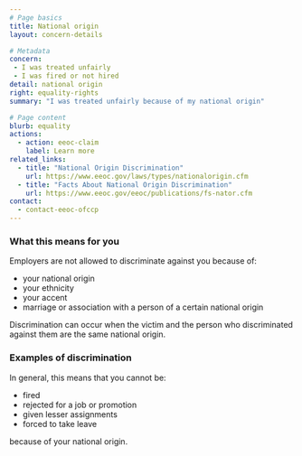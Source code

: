 ```yaml
---
# Page basics
title: National origin
layout: concern-details

# Metadata
concern:
 - I was treated unfairly
 - I was fired or not hired
detail: national origin
right: equality-rights
summary: "I was treated unfairly because of my national origin"

# Page content
blurb: equality
actions:
  - action: eeoc-claim
    label: Learn more
related_links:
  - title: "National Origin Discrimination"
    url: https://www.eeoc.gov/laws/types/nationalorigin.cfm
  - title: "Facts About National Origin Discrimination"
    url: https://www.eeoc.gov/eeoc/publications/fs-nator.cfm
contact:
  - contact-eeoc-ofccp
---
```


### What this means for you

Employers are not allowed to discriminate against you because of:

- your national origin
- your ethnicity
- your accent
- marriage or association with a person of a certain national origin

Discrimination can occur when the victim and the person who discriminated against them are the same national origin.

### Examples of discrimination

In general, this means that you cannot be:

- fired
- rejected for a job or promotion
- given lesser assignments
- forced to take leave

because of your national origin.
